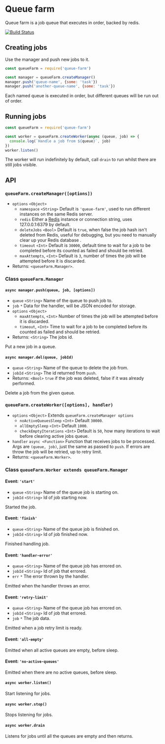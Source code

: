 # Queue farm

Queue farm is a job queue that executes in order, backed by redis.

[![Build Status](https://travis-ci.org/ekreative/queue-farm.svg?branch=master)](https://travis-ci.org/ekreative/queue-farm)

## Creating jobs

Use the manager and push new jobs to it.

```javascript
const queueFarm = require('queue-farm')

const manager = queueFarm.createManager()
manager.push('queue-name', {some: 'task'})
manager.push('another-queue-name', {some: 'task'})
```

Each named queue is executed in order, but different queues will be run out of order.

## Running jobs

```javascript
const queueFarm = require('queue-farm')

const worker = queueFarm.createWorker(async (queue, job) => {
  console.log(`Handle a job from ${queue}`, job)  
})
worker.listen()
```

The worker will run indefinitely by default, call `drain` to run whilst there are
still jobs visible.
 
## API

### `queueFarm.createManager([options])`

* `options` `<Object>`
  * `namespace` `<String>` Default is `'queue-farm'`, used to run different instances
    on the same Redis server.
  * `redis` Either a [Redis](https://github.com/luin/ioredis) instance or connection
    string, uses 127.0.0.1:6379 by default.
  * `deleteJobs` `<Bool>` Default is `true`, when false the job hash isn't deleted
    from Redis, useful for debugging, but you need to manually clear up your Redis
    database .
  * `timeout` `<Int>` Default is `30000`, default time to wait for a job to be completed
     before its counted as failed and should be retried.
  * `maxAttempts`, `<Int>` Default is `3`, number of times the job will be attempted
    before it is discarded. 
* Returns: `<queueFarm.Manager>`.
   
### Class `queueFarm.Manager`

#### `async manager.push(queue, job, [options])`

* `queue` `<String>` Name of the queue to push job to.
* `job` `*` Data for the handler, will be JSON encoded for storage.
* `options` `<Object>`
  * `maxAttempts`, `<Int>` Number of times the job will be attempted before it is
    discarded.
  * `timeout`, `<Int>` Time to wait for a job to be completed before its counted
    as failed and should be retried.
* Returns: `<String>` The jobs id.

Put a new job in a queue.

#### `async manager.del(queue, jobId)`

* `queue` `<String>` Name of the queue to delete the job from.
* `jobId` `<String>` The id returned from `push`.
* Returns: `<Bool>` `true` if the job was deleted, false if it was already performed.

Delete a job from the given queue.

### `queueFarm.createWorker([options], handler)`

* `options` `<Object>` Extends `queueFarm.createManager options`
  * `noActiveQueuesSleep` `<Int>` Default `30000`.
  * `allEmptySleep` `<Int>` Default `1000`.
  * `checkEmptyIterations` `<Int>` Default is `50`, how many iterations to wait
    before clearing active jobs queue.
* `handler` `async <Function>` Function that receives jobs to be processed.
  Args are `(queue, job)`, just the same as passed to `push`. If errors are throw
  the job will be retried, up to retry limit. 
* Returns: `<queueFarm.Worker>`.
   
### Class `queueFarm.Worker extends queueFarm.Manager`

#### Event: `'start'`

* `queue` `<String>` Name of the queue job is starting on.
* `jobId` `<String>` Id of job starting now.

Started the job.

#### Event: `'finish'`

* `queue` `<String>` Name of the queue job is finished on.
* `jobId` `<String>` Id of job finished now.

Finished handling job.

#### Event: `'handler-error'`

* `queue` `<String>` Name of the queue job has errored on.
* `jobId` `<String>` Id of job that errored.
* `err` `*` The error thrown by the handler.

Emitted when the handler throws an error.

#### Event: `'retry-limit'`

* `queue` `<String>` Name of the queue job has errored on.
* `jobId` `<String>` Id of job that errored.
* `job` `*` The job data.

Emitted when a job retry limit is ready.

#### Event: `'all-empty'`

Emitted when all active queues are empty, before sleep.

#### Event: `'no-active-queues'`

Emitted when there are no active queues, before sleep.

#### `async worker.listen()`

Start listening for jobs.

#### `async worker.stop()`

Stops listening for jobs.

#### `async worker.drain`

Listens for jobs until all the queues are empty and then returns.
